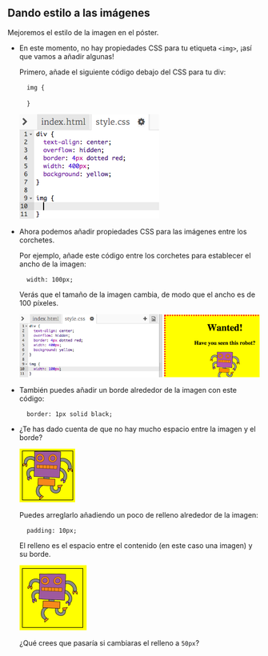 ## Dando estilo a las imágenes

Mejoremos el estilo de la imagen en el póster.

+ En este momento, no hay propiedades CSS para tu etiqueta `<img>`, ¡así que vamos a añadir algunas!
    
    Primero, añade el siguiente código debajo del CSS para tu div:
    
        img {
        
        }
        
    
    ![captura de pantalla](images/wanted-img-css.png)

+ Ahora podemos añadir propiedades CSS para las imágenes entre los corchetes.
    
    Por ejemplo, añade este código entre los corchetes para establecer el ancho de la imagen:
    
        width: 100px;
        
    
    Verás que el tamaño de la imagen cambia, de modo que el ancho es de 100 píxeles.
    
    ![captura de pantalla](images/wanted-img-width.png)

+ También puedes añadir un borde alrededor de la imagen con este código:
    
        border: 1px solid black;
        

+ ¿Te has dado cuenta de que no hay mucho espacio entre la imagen y el borde?
    
    ![captura de pantalla](images/wanted-img-border.png)
    
    Puedes arreglarlo añadiendo un poco de relleno alrededor de la imagen:
    
        padding: 10px;
        
    
    El relleno es el espacio entre el contenido (en este caso una imagen) y su borde.
    
    ![captura de pantalla](images/wanted-img-padding.png)
    
    ¿Qué crees que pasaría si cambiaras el relleno a `50px`?